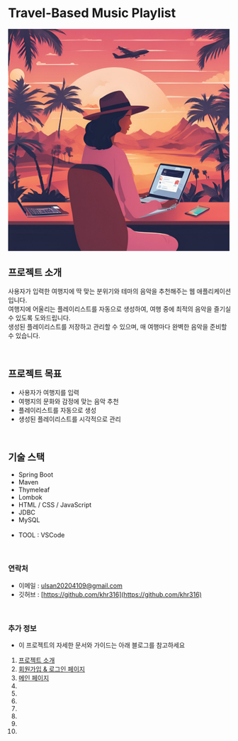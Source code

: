 # Travel-Based Music Playlist

<img src="https://github.com/khr316/Travel_Music/blob/main/%EB%94%94%EC%9E%90%EC%9D%B8.png" alt="Project Logo" width="500"/>

## 프로젝트 소개

사용자가 입력한 여행지에 딱 맞는 분위기와 테마의 음악을 추천해주는 웹 애플리케이션입니다. <br>
여행지에 어울리는 플레이리스트를 자동으로 생성하여, 여행 중에 최적의 음악을 즐기실 수 있도록 도와드립니다. <br>
생성된 플레이리스트를 저장하고 관리할 수 있으며, 매 여행마다 완벽한 음악을 준비할 수 있습니다.

<br>

## 프로젝트 목표

- 사용자가 여행지를 입력
- 여행지의 문화와 감정에 맞는 음악 추천
- 플레이리스트를 자동으로 생성
- 생성된 플레이리스트를 시각적으로 관리

<br>

## 기술 스택
- Spring Boot
- Maven
- Thymeleaf
- Lombok
- HTML / CSS / JavaScript
- JDBC
- MySQL
<br><br>
- TOOL : VSCode

<br>

### 연락처
- 이메일 : [ulsan20204109@gmail.com](ulsan20204109@gmail.com)
- 깃허브 : [https://github.com/khr316](https://github.com/khr316)

<br>

### 추가 정보

- 이 프로젝트의 자세한 문서와 가이드는 아래 블로그를 참고하세요

1. [프로젝트 소개](https://khr316.tistory.com/43)
2. [회원가입 & 로그인 페이지](https://khr316.tistory.com/44)
3. [메인 페이지]()
4. []()
5. []()
6. []()
7. []()
8. []()
9. []()
10. []()
